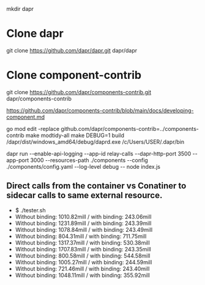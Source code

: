 mkdir dapr

# Clone dapr
git clone https://github.com/dapr/dapr.git dapr/dapr

# Clone component-contrib
git clone https://github.com/dapr/components-contrib.git dapr/components-contrib

https://github.com/dapr/components-contrib/blob/main/docs/developing-component.md

go mod edit -replace github.com/dapr/components-contrib=../components-contrib
make modtidy-all
make DEBUG=1 build
/dapr/dist/windows_amd64/debug/daprd.exe /c/Users/USER/.dapr/bin 


dapr run --enable-api-logging  --app-id relay-calls  --dapr-http-port 3500 --app-port 3000 --resources-path ./components --config ./components/config.yaml --log-level debug  -- node index.js


## Direct calls from the container vs Conatiner to sidecar calls to same external resource. ##
- $ ./tester.sh
- Without binding: 1010.82mill / with binding: 243.06mill
- Without binding: 1231.89mill / with binding: 243.39mill
- Without binding: 1078.84mill / with binding: 243.49mill
- Without binding: 804.31mill / with binding: 711.75mill
- Without binding: 1317.37mill / with binding: 530.38mill
- Without binding: 1707.83mill / with binding: 243.35mill
- Without binding: 800.58mill / with binding: 544.58mill
- Without binding: 1005.27mill / with binding: 244.59mill
- Without binding: 721.46mill / with binding: 243.40mill
- Without binding: 1048.11mill / with binding: 355.92mill
